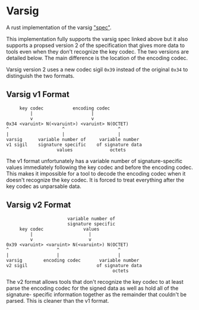# Varsig

A rust implementation of the varsig ["spec"](https://github.com/ChainAgnostic/varsig).

This implementation fully supports the varsig spec linked above but it also
supports a propsed version 2 of the specification that gives more data to tools
even when they don't recognize the key codec. The two versions are detailed
below. The main difference is the location of the encoding codec.

Varsig version 2 uses a new codec sigil `0x39` instead of the original `0x34`
to distinguish the two formats.

## Varsig v1 Format 

```
     key codec           encoding codec
         |                      |
         v                      v
0x34 <varuint> N(<varuint>) <varuint> N(OCTET)
^                    ^                    ^
|                    |                    |
varsig      variable number of     variable number
v1 sigil    signature specific    of signature data
                   values              octets
```

The v1 format unfortunately has a variable number of signature-specific values 
immediately following the key codec and before the encoding codec. This makes
it impossible for a tool to decode the encoding codec when it doesn't recognize
the key codec. It is forced to treat everything after the key codec as 
unparsable data.

## Varsig v2 Format 

```
                       variable number of
                       signature specific
     key codec               values
         |                     |
         v                     v
0x39 <varuint> <varuint> N(<varuint>) N(OCTET)
^                  ^                      ^
|                  |                      |
varsig        encoding codec       variable number
v2 sigil                          of signature data
                                        octets
```

The v2 format allows tools that don't recognize the key codec to at least parse
the encoding codec for the signed data as well as hold all of the signature-
specific information together as the remainder that couldn't be parsed. This is 
cleaner than the v1 format.
